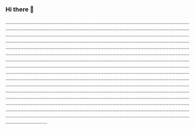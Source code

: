 ### Hi there 👋

............................................................................................................................................................................................................................................................................................................................................................................................................................................................................................................................................................................................................................................................................................................................................................................................................................................................................................................................................................................................................................................................................................................................................................................................................................................................................................................................................................................................................................................................................................................................................................................................................................................................................................................................................................................................................................................................................................................................................................................................................................................................................................
